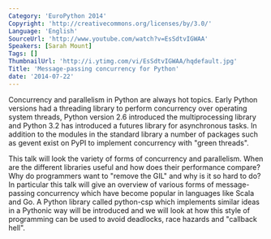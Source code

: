 ```yaml
---
Category: 'EuroPython 2014'
Copyright: 'http://creativecommons.org/licenses/by/3.0/'
Language: 'English'
SourceUrl: 'http://www.youtube.com/watch?v=EsSdtvIGWAA'
Speakers: [Sarah Mount]
Tags: []
ThumbnailUrl: 'http://i.ytimg.com/vi/EsSdtvIGWAA/hqdefault.jpg'
Title: 'Message-passing concurrency for Python'
date: '2014-07-22'
---
```

Concurrency and parallelism in Python are always hot topics. Early Python versions had a threading library to perform concurrency over operating system threads, Python version 2.6 introduced the multiprocessing library and Python 3.2 has introduced a futures library for asynchronous tasks. In addition to the modules in the standard library a number of packages such as gevent exist on PyPI to implement concurrency with "green threads". 

This talk will look the variety of forms of concurrency and parallelism. When are the different libraries useful and how does their performance compare? Why do programmers want to "remove the GIL" and why is it so hard to do? In particular this talk will give an overview of various forms of message-passing concurrency which have become popular in languages like Scala and Go. A Python library called python-csp which implements similar ideas in a Pythonic way will be introduced and we will look at how this style of programming can be used to avoid deadlocks, race hazards and "callback hell".